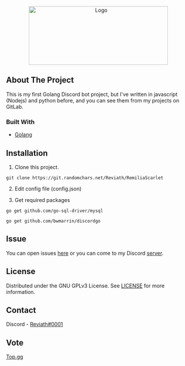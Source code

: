 <br />
<p align="center">
  <a href="https://git.randomchars.net/Reviath/RemiliaScarlet">
    <img src="https://cdn.discordapp.com/attachments/820587437801209856/822117411708338236/New_Project.png" alt="Logo" width="380" height="160">
  </a>
  <p align="center">
  </p>
</p>

## About The Project
This is my first Golang Discord bot project, but I've written in javascript (Nodejs) and python before, and you can see them from my projects on GitLab.

### Built With

* [Golang](https://golang.org/)

## Installation

1. Clone this project.
```
git clone https://git.randomchars.net/Reviath/RemiliaScarlet
```

2. Edit config file (config.json)


3. Get required packages

```
go get github.com/go-sql-driver/mysql

go get github.com/bwmarrin/discordgo
```

## Issue

You can open issues [here](https://git.randomchars.net/Reviath/RemiliaScarlet/-/issues/new) or you can come to my Discord [server](https://discord.gg/xqsTvtM2hk).


## License

Distributed under the GNU GPLv3 License. See [LICENSE](LICENSE) for more information.


## Contact

Discord - [Reviath#0001](https://discord.com/users/770218429096656917)

## Vote
[Top.gg](https://top.gg/bot/811652323159834646/vote)
